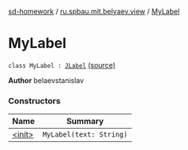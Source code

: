 [sd-homework](../../index.md) / [ru.spbau.mit.belyaev.view](../index.md) / [MyLabel](.)

# MyLabel

`class MyLabel : `[`JLabel`](http://docs.oracle.com/javase/6/docs/api/javax/swing/JLabel.html) [(source)](https://github.com/StasBel/sd-homework/blob/gRPC/src/main/kotlin/ru/spbau/mit/belyaev/view/Primitives.kt#L44)

**Author**
belaevstanislav

### Constructors

| Name | Summary |
|---|---|
| [&lt;init&gt;](-init-.md) | `MyLabel(text: String)` |
